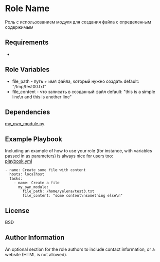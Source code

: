 Role Name
=========

Роль с использованием модуля для создания файла с определенным содержимым

Requirements
------------

-

Role Variables
--------------

- file_path - путь + имя файла, который нужно создать
    default: "/tmp/test00.txt"
- file_content - что записать в созданный файл
    default: "this is a simple line\n and this is another line"

Dependencies
------------

[my_own_module.py](../../plugins/modules/my_own_module.py)

Example Playbook
----------------

Including an example of how to use your role (for instance, with variables passed in as parameters) is always nice 
for users too: <br />
[playbook.yml](../../playbook.yml)
```
- name: Create some file with content
  hosts: localhost
  tasks:
    - name: Create a file
      my_own_module:
        file_path: /home/yelena/test3.txt
        file_content: "some content\nsomething else\n"
```

License
-------

BSD

Author Information
------------------

An optional section for the role authors to include contact information, or a website (HTML is not allowed).
